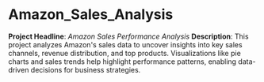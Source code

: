 # Amazon_Sales_Analysis
**Project Headline**: *Amazon Sales Performance Analysis*  **Description**: This project analyzes Amazon's sales data to uncover insights into key sales channels, revenue distribution, and top products. Visualizations like pie charts and sales trends help highlight performance patterns, enabling data-driven decisions for business strategies.
